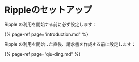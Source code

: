 # Rippleのセットアップ

Ripple の利用を開始する前に必ず設定します：

{% page-ref page="introduction.md" %}

Ripple の利用を開始した直後、請求書を作成する前に設定します：

{% page-ref page="qiu-ding.md" %}



